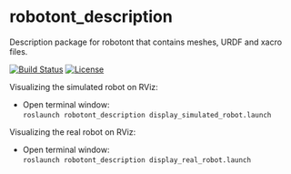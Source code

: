 # robotont\_description
Description package for robotont that contains meshes, URDF and xacro files.

[![Build Status](https://travis-ci.org/robotont/robotont_description.svg?branch=melodic-devel)](https://travis-ci.org/robotont/robotont_description)
[![License](https://img.shields.io/badge/License-Apache%202.0-blue.svg)](https://opensource.org/licenses/Apache-2.0)

Visualizing the simulated robot on RViz:
* Open terminal window:<br/>
```roslaunch robotont_description display_simulated_robot.launch```

Visualizing the real robot on RViz:
* Open terminal window:<br/>
```roslaunch robotont_description display_real_robot.launch```
